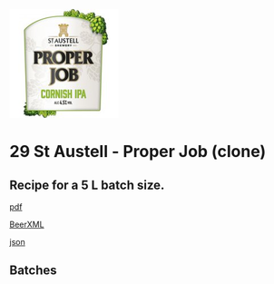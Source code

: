 ![logo](./29_St_Austell_Proper_Job_clone.jpeg)

# 29 St Austell - Proper Job (clone)

## Recipe for a 5 L batch size.

[pdf](./29_St_Austell_Proper_Job_clone.pdf)

[BeerXML](./29_St_Austell_Proper_Job_clone.xml)

[json](./29_St_Austell_Proper_Job_clone.json)

## Batches
